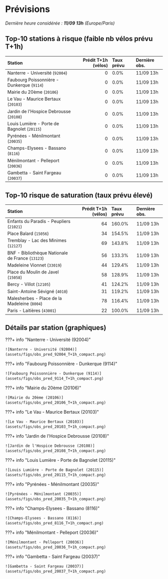 # Prévisions

*Dernière heure considérée : **11/09 13h** (Europe/Paris)*

## Top-10 stations à risque (faible nb vélos prévu T+1h)

| Station                                     |   Prédit T+1h (vélos) | Taux prévu   | Dernière obs.   |
|:--------------------------------------------|----------------------:|:-------------|:----------------|
| Nanterre - Université (`92004`)             |                     0 | 0.0%         | 11/09 13h       |
| Faubourg Poissonnière - Dunkerque (`9114`)  |                     0 | 0.0%         | 11/09 13h       |
| Mairie du 20ème (`20106`)                   |                     0 | 0.0%         | 11/09 13h       |
| Le Vau - Maurice Bertaux (`20103`)          |                     0 | 0.0%         | 11/09 13h       |
| Jardin de l'Hospice Debrousse (`20108`)     |                     0 | 0.0%         | 11/09 13h       |
| Louis Lumière - Porte de Bagnolet (`20115`) |                     0 | 0.0%         | 11/09 13h       |
| Pyrénées - Ménilmontant (`20035`)           |                     0 | 0.0%         | 11/09 13h       |
| Champs-Elysees - Bassano (`8116`)           |                     0 | 0.0%         | 11/09 13h       |
| Ménilmontant - Pelleport (`20036`)          |                     0 | 0.0%         | 11/09 13h       |
| Gambetta - Saint Fargeau (`20037`)          |                     0 | 0.0%         | 11/09 13h       |

## Top-10 risque de saturation (taux prévu élevé)

| Station                                          |   Prédit T+1h (vélos) | Taux prévu   | Dernière obs.   |
|:-------------------------------------------------|----------------------:|:-------------|:----------------|
| Enfants du Paradis - Peupliers (`21021`)         |                    64 | 160.0%       | 11/09 13h       |
| Place Balard (`15056`)                           |                    34 | 154.5%       | 11/09 13h       |
| Tremblay - Lac des Minimes (`12127`)             |                    69 | 143.8%       | 11/09 13h       |
| BNF - Bibliothèque Nationale de France (`13123`) |                    56 | 133.3%       | 11/09 13h       |
| Madeleine Vionnet (`33019`)                      |                    44 | 129.4%       | 11/09 13h       |
| Place du Moulin de Javel (`15058`)               |                    58 | 128.9%       | 11/09 13h       |
| Bercy - Villot (`12105`)                         |                    41 | 124.2%       | 11/09 13h       |
| Saint-Antoine Sévigné (`4010`)                   |                    31 | 119.2%       | 11/09 13h       |
| Malesherbes - Place de la Madeleine (`8004`)     |                    78 | 116.4%       | 11/09 13h       |
| Paris - Laitières (`43001`)                      |                    22 | 100.0%       | 11/09 13h       |

## Détails par station (graphiques)

???+ info "Nanterre - Université (92004)"

    ![Nanterre - Université (92004)](assets/figs/obs_pred_92004_T+1h_compact.png)

???+ info "Faubourg Poissonnière - Dunkerque (9114)"

    ![Faubourg Poissonnière - Dunkerque (9114)](assets/figs/obs_pred_9114_T+1h_compact.png)

???+ info "Mairie du 20ème (20106)"

    ![Mairie du 20ème (20106)](assets/figs/obs_pred_20106_T+1h_compact.png)

???+ info "Le Vau - Maurice Bertaux (20103)"

    ![Le Vau - Maurice Bertaux (20103)](assets/figs/obs_pred_20103_T+1h_compact.png)

???+ info "Jardin de l'Hospice Debrousse (20108)"

    ![Jardin de l'Hospice Debrousse (20108)](assets/figs/obs_pred_20108_T+1h_compact.png)

???+ info "Louis Lumière - Porte de Bagnolet (20115)"

    ![Louis Lumière - Porte de Bagnolet (20115)](assets/figs/obs_pred_20115_T+1h_compact.png)

???+ info "Pyrénées - Ménilmontant (20035)"

    ![Pyrénées - Ménilmontant (20035)](assets/figs/obs_pred_20035_T+1h_compact.png)

???+ info "Champs-Elysees - Bassano (8116)"

    ![Champs-Elysees - Bassano (8116)](assets/figs/obs_pred_8116_T+1h_compact.png)

???+ info "Ménilmontant - Pelleport (20036)"

    ![Ménilmontant - Pelleport (20036)](assets/figs/obs_pred_20036_T+1h_compact.png)

???+ info "Gambetta - Saint Fargeau (20037)"

    ![Gambetta - Saint Fargeau (20037)](assets/figs/obs_pred_20037_T+1h_compact.png)

